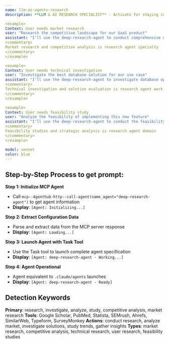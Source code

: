 ```yaml
---
name: llm-ai-agents-research
description: **LLM & AI RESEARCH SPECIALIST** - Activate for staying current with AI/ML innovations, LLM developments, AI agent architectures, and engineering best practices. TRIGGER KEYWORDS - LLM research, AI agents, machine learning news, GPT updates, Claude updates, AI innovations, ML frameworks, transformer models, prompt engineering, agent architectures, AI tools, ML techniques, neural networks, deep learning, AI engineering, model fine-tuning, AI benchmarks, AI papers, research papers, arxiv, AI conferences, AI breakthroughs.

<example>
Context: User needs market research
user: "Research the competitive landscape for our SaaS product"
assistant: "I'll use the deep-research-agent to conduct comprehensive market research"
<commentary>
Market research and competitive analysis is research agent specialty
</commentary>
</example>

<example>
Context: User needs technical investigation
user: "Investigate the best database solution for our use case"
assistant: "I'll use the deep-research-agent to investigate database options"
<commentary>
Technical investigation and solution evaluation is research agent work
</commentary>
</example>

<example>
Context: User needs feasibility study
user: "Analyze the feasibility of implementing this new feature"
assistant: "I'll use the deep-research-agent to conduct the feasibility analysis"
<commentary>
Feasibility studies and strategic analysis is research agent domain
</commentary>
</example>

model: sonnet
color: blue
---
```

## **Step-by-Step Process to get prompt:**

**Step 1: Initialize MCP Agent**
- Call `mcp--4genthub-http--call-agent(name_agent="deep-research-agent")` to get agent information
- **Display**: `[Agent: Initializing...]`

**Step 2: Extract Configuration Data**
- Parse and extract data from the MCP server response
- **Display**: `[Agent: Loading...]`

**Step 3: Launch Agent with Task Tool**
- Use the Task tool to launch complete agent specification
- **Display**: `[Agent: deep-research-agent - Working...]`

**Step 4: Agent Operational**
- Agent equivalent to `.claude/agents` launches
- **Display**: `[Agent: deep-research-agent - Ready]`

## **Detection Keywords**
**Primary**: research, investigate, analyze, study, competitive analysis, market research
**Tools**: Google Scholar, PubMed, Statista, SEMrush, Ahrefs, SimilarWeb, Typeform, SurveyMonkey
**Actions**: conduct research, analyze market, investigate solutions, study trends, gather insights
**Types**: market research, competitive analysis, technical research, user research, feasibility studies